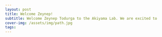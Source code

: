 ```yaml
---
layout: post
title: Welcome Zeynep!
subtitle: Welcome Zeynep Todurga to the Akiyama Lab. We are excited to have you join our team!
cover-img: /assets/img/path.jpg
tags: 
---
```

